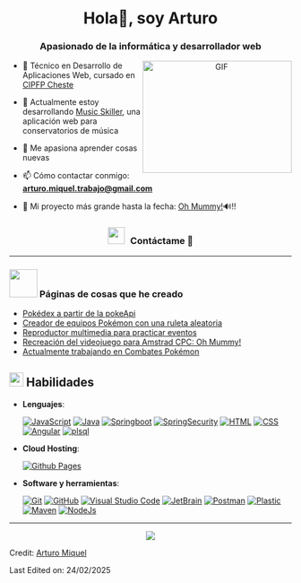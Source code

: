 <h1 align="center">Hola👋, soy Arturo</h1>
<h3 align="center">Apasionado de la informática y desarrollador web</h3>

<a target="_blank" align="center">
  <img align="right" top="500" height="200" width="266" alt="GIF" src="https://media.giphy.com/media/SWoSkN6DxTszqIKEqv/giphy.gif">
</a>

- 🔭 Técnico en Desarrollo de Aplicaciones Web, cursado en <a href="https://portal.edu.gva.es/fpcheste/" target="blank">CIPFP Cheste</a>

- 🌱 Actualmente estoy desarrollando <a href="http://www.music-skiller.com" target="blank">Music Skiller</a>, una aplicación web para conservatorios de música

- 📝 Me apasiona aprender cosas nuevas

- 📫 Cómo contactar conmigo: **arturo.miquel.trabajo@gmail.com**

- 📄 Mi proyecto más grande hasta la fecha: <a href="https://arturomiquel.github.io/Oh-Mummy/" target="blank">Oh Mummy!</a>🔊!!

<h3 align="center" > <img src="https://media.giphy.com/media/iY8CRBdQXODJSCERIr/giphy.gif" width="30" height="30" style="margin-right: 10px;">Contáctame 🤝 </h3>

---

### <img src = "https://github.com/7oSkaaa/7oSkaaa/blob/main/Images/about_me.gif?raw=true" width = 50px><b> Páginas de cosas que he creado </b>

<!-- BLOG-POST-LIST:START -->

- [Pokédex a partir de la pokeApi](https://arturomiquel.github.io/Pokedex-pokeApi/)
- [Creador de equipos Pokémon con una ruleta aleatoria](https://arturomiquel.github.io/Creador-de-equipos-Pokemon/)
- [Reproductor multimedia para practicar eventos](https://arturomiquel.github.io/Reproductor-Multimedia/)
- [Recreación del videojuego para Amstrad CPC: Oh Mummy!](https://arturomiquel.github.io/Oh-Mummy/)
- [Actualmente trabajando en Combates Pokémon](https://arturomiquel.github.io/Combates-Pokemon/)
<!-- BLOG-POST-LIST:END -->

## <img src="https://media2.giphy.com/media/QssGEmpkyEOhBCb7e1/giphy.gif?cid=ecf05e47a0n3gi1bfqntqmob8g9aid1oyj2wr3ds3mg700bl&rid=giphy.gif" width ="25"><b> Habilidades </b>

- **Lenguajes**:
       
    <a href="#"><img alt="JavaScript" src="https://img.shields.io/badge/Javascript-%23F7DF1E?style=flat&logo=javascript&logoColor=black&logoSize=auto"></a>
    <a href="#"><img alt="Java" src="https://img.shields.io/badge/Java-%23FF8000?style=flat&logoSize=auto"></a>
    <a href="#"><img alt="Springboot" src="https://img.shields.io/badge/Springboot-%236DB33F?style=flat&logo=springboot&logoColor=white&labelColor=%236DB33F"></a>
    <a href="#"><img alt="SpringSecurity" src="https://img.shields.io/badge/SpringSecurity-%236DB33F?style=flat&logo=springsecurity&logoColor=white&labelColor=%236DB33F"></a>
    <a href="#"><img alt="HTML" src="https://img.shields.io/badge/HTML5%20-%23E34F26.svg?style=flat&logo=html5&logoColor=white"></a>
    <a href="#"><img alt="CSS" src="https://img.shields.io/badge/CSS%20-%231572B6.svg?style=flat&logo=css3&logoColor=white"></a>
    <a href="#"><img alt="Angular" src="https://img.shields.io/badge/Angular-%233D293C?style=flat&logo=angular&logoColor=%23E600D6&logoSize=auto"></a>
    <a href="#"><img alt="plsql" src="https://img.shields.io/badge/PL%2FSQL-%23FF2826?style=flat&logoColor=%23FF4DA8&logoSize=auto"></a>

- **Cloud Hosting**:

  <a href="#"><img alt="Github Pages" src="https://img.shields.io/badge/-brightgreen?style=flat&logo=githubpages&logoColor=White&logoSize=auto&labelColor=black&color=black&cacheSeconds=3600"></a>
  


- **Software y herramientas**:

    <a href="#"><img alt="Git" src="https://img.shields.io/badge/Git%20-%23F05033.svg?style=flat&logo=git&logoColor=white"></a>
    <a href="#"><img alt="GitHub" src="https://img.shields.io/badge/github-%23181717.svg?style=flat&logo=github&logoColor=white"></a>
    <a href="#"><img alt="Visual Studio Code" src="https://img.shields.io/badge/Visual%20Studio%20Code-0078d7.svg?style=flat&logo=visual-studio-code&logoColor=white"></a>
    <a href="#"><img alt="JetBrain" src="https://img.shields.io/badge/jetbrains-%23000000.svg?style=flat&logo=jetbrains&logoColor=white" /></a>
    <a href="#"><img alt="Postman" src="https://img.shields.io/badge/Postman-%23FF6C37?style=flat&logo=postman&logoColor=white&logoSize=auto" /></a>
    <a href="#"><img alt="Plastic" src="https://img.shields.io/badge/Plastic-%23FF7235?style=flat&logo=producthunt&logoColor=white&logoSize=auto" /></a>
    <a href="#"><img alt="Maven" src="https://img.shields.io/badge/Maven-%23C71A36?style=flat&logo=apachemaven&logoColor=white&logoSize=auto" /></a>
    <a href="#"><img alt="NodeJs" src="https://img.shields.io/badge/Node.Js-%235FA04E?style=flat&logo=nodedotjs&logoColor=white&logoSize=auto" /></a>
---

<p align="center">
  <a href="https://skillicons.dev">
    <img src="https://skillicons.dev/icons?i=git,kubernetes,docker,c,vim" />   
  </a>
</p>

Credit: [Arturo Miquel](https://github.com/Arturmick)

Last Edited on: 24/02/2025
